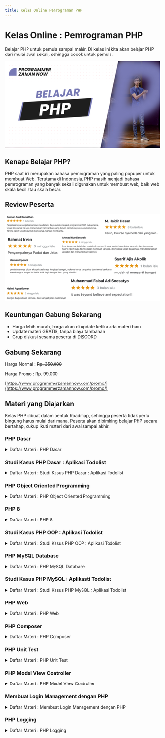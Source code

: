 ```yaml
---
title: Kelas Online Pemrograman PHP
---
```


# Kelas Online : Pemrograman PHP

Belajar PHP untuk pemula sampai mahir. Di kelas ini kita akan belajar PHP dari mulai awal sekali, sehingga cocok untuk pemula.

![PHP](/img/kelas-online/big/php.jpg)

## Kenapa Belajar PHP?

PHP saat ini merupakan bahasa pemrograman yang paling popuper untuk membuat Web. Terutama di Indonesia, PHP masih menjadi
bahasa pemrograman yang banyak sekali digunakan untuk membuat web, baik web skala kecil atau skala besar.

## Review Peserta

![PHP](/img/kelas-online/review/ReviewPHP.jpg)

## Keuntungan Gabung Sekarang

- Harga lebih murah, harga akan di update ketika ada materi baru
- Update materi GRATIS, tanpa biaya tambahan
- Grup diskusi sesama peserta di DISCORD

## Gabung Sekarang

Harga Normal : ~~Rp. 350.000~~

Harga Promo : Rp. 99.000

[https://www.programmerzamannow.com/promo/](https://www.programmerzamannow.com/promo/)

## Materi yang Diajarkan

Kelas PHP dibuat dalam bentuk Roadmap, sehingga peserta tidak perlu bingung harus mulai dari mana.
Peserta akan dibimbing belajar PHP secara bertahap, cukup ikuti materi dari awal sampai akhir.

### PHP Dasar

<details>
<summary>Daftar Materi : PHP Dasar</summary>

```text
00:00:00 - Pendahuluan
00:01:54 - Pengenalan PHP
00:08:33 - Menginstall PHP
00:17:50 - Program Hello World
00:26:16 - Tipe Data Number
00:38:23 - Tipe Data Boolean
00:40:54 - Tipe Data String
00:50:21 - Variable
00:59:44 - Constant
01:04:34 - Data NULL
01:13:04 - Tipe Data Array
01:32:21 - Operator Aritmatika
01:35:57 - Operator Penugasan
01:40:40 - Operator Perbandingan
01:46:57 - Operator Logika
01:52:48 - Increment dan Decrement
01:58:41 - Operator Array
02:05:05 - Expression, Statement dan Block
02:09:29 - Manipulasi String
02:22:09 - If Statement
02:34:51 - Switch Statement
02:41:20 - Ternary Operator
02:45:04 - Null Coalescing Operator
02:49:22 - For Loop
02:58:11 - While Loop
03:01:00 - Do While Loop
03:04:38 - Break & Continue
03:11:06 - For Each Loop
03:17:54 - goto Operator
03:22:48 - Function
03:28:29 - Function Argument
03:47:20 - Function Return Value
03:57:11 - Variable Function
04:05:01 - Anonymous Function
04:14:52 - Arrow Function
04:19:14 - Callback Function
04:24:12 - Recursive Function
04:34:48 - Komentar
04:37:36 - String Function
04:43:45 - Array Function
04:49:52 - is Function
04:52:43 - Require dan Include
05:02:34 - Variable Scope
05:16:02 - Reference
05:26:10 - Materi Selanjutnya
```

</details>

### Studi Kasus PHP Dasar : Aplikasi Todolist

<details>
<summary>Daftar Materi : Studi Kasus PHP Dasar : Aplikasi Todolist</summary>

```text
00:00:00 - Pendahuluan
00:02:03 - Prototype Aplikasi Todolist
00:05:33 - Membuat Project
00:07:14 - Membuat Model
00:10:42 - Menentukan Business Logic
00:14:15 - Menentukan View
00:17:18 - Menampilkan Todolist
00:19:21 - Test Menampilkan Todolist
00:22:36 - Menambah Todolist
00:25:11 - Test menambah Todolist
00:27:12 - Menghapus Todolist
00:33:58 - Test Menghapust Todolist
00:37:27 - Input Data
00:42:31 - View Menampilkan Todolist
00:47:12 - Test View Menampilkan Todolist
00:50:59 - View Menambah Todolist
00:53:46 - Test View Menambah Todolist
00:56:53 - View Menghapus Todolist
01:00:46 - Test View Menghapus Todolist
01:03:22 - Test Seluruh Aplikasi
01:10:59 - Materi Selanjutnya
```

</details>

### PHP Object Oriented Programming

<details>
<summary>Daftar Materi : PHP Object Oriented Programming</summary>

```text
00:00:00 - Pendahuluan
00:01:55 - Pengenalan OOP
00:07:50 - Class
00:11:00 - Object
00:13:30 - Properties
00:24:08 - Function
00:26:23 - this Keyword
00:31:04 - Constant
00:35:56 - self Keyword
00:39:26 - Constructor
00:44:16 - Destructor
00:47:43 - Inheritance
00:53:48 - Namespace
01:03:37 - Import
01:13:03 - Visibility
01:22:43 - Function Overriding
01:26:20 - parent Keyword
01:30:57 - Constructor Overriding
01:37:07 - Polymorphism
01:44:26 - Type Check dan Casts
01:47:25 - Abstract Class
01:51:44 - Abstract Function
01:57:18 - Getter dan Setter
02:07:49 - Interface
02:14:41 - Interface Inheritance
02:18:09 - Trait
02:25:57 - Trait Overriding
02:33:45 - Trait Conflict
02:38:07 - Trait Inheritance
02:40:18 - Final Class
02:42:35 - Final Function
02:44:32 - Anonymous Class
02:49:54 - static Keyword
02:56:37 - stdClass
03:01:53 - Object Iteration
03:10:52 - Generator
03:16:40 - Object Cloning
03:25:58 - Comparing Object
03:29:41 - Magic Function
03:42:31 - Overloading
03:56:33 - Covariance dan Contravariance
04:06:34 - DateTime
04:26:46 - Exception
04:45:29 - Regular Expression
04:56:03 - Reflection
05:10:12 - Materi Selanjutnya
```

</details>

### PHP 8

<details>
<summary>Daftar Materi : PHP 8</summary>

```text
00:00:00 - Pendahuluan
00:02:03 - Menginstall PHP 8
00:05:33 - Named Argument
00:12:44 - Attributes
00:37:22 - Constructor Property Promotion
00:43:06 - Union Types
00:50:09 - Match Expression
01:01:25 - Nullsafe Operator
01:07:28 - String to Number Comparison
01:11:23 - CConsistent Type Error
01:14:05 - Just in Time Compilation
01:27:38 - Validation untuk Function Overriding
01:35:55 - Mixed Type v2
01:41:00 - Comma di Parameter List
01:45:09 - Non Capturing Catches
01:47:52 - Throw Expression
01:51:30 - Allow class on Objects
01:53:49 - Stringable Interface
01:57:41 - New String Functions
02:00:38 - Materi Selanjutnya
```

</details>

### Studi Kasus PHP OOP : Aplikasi Todolist

<details>
<summary>Daftar Materi : Studi Kasus PHP OOP : Aplikasi Todolist</summary>

```text
00:00:00 - Pendahuluan
00:01:46 - Clean Architecture
00:07:16 - Membuat Entity
00:10:48 - Membuat Repository
00:15:09 - Membuat Service
00:17:26 - Membuat View
00:19:17 - Repository dan Service : Menampilkan Todolist
00:24:30 - Test Repository dan Service : Menampilkan Todolist
00:30:30 - Repository dan Service : Menambah Todolist
00:33:13 - Test Repository dan Service : Menambah Todolist
00:36:34 - Repository dan Service : Menghapus Todolist
00:38:55 - Test Repository dan Service : Menghapus Todolist
00:40:46 - View : Menampilkan Todolist
00:44:37 - Test View : Menampilkan Todolist
00:48:34 - View : Menambah Todolist
00:49:49 - Test View : Menambah Todolist
00:51:43 - View : Menghapus Todolist
00:53:01 - Test View : Menghapus Todolist
00:54:29 - Test : Seluruh Aplikasi
00:59:20 - Materi Selanjutnya

```

</details>

### PHP MySQL Database

<details>
<summary>Daftar Materi : PHP MySQL Database</summary>

```text
00:00:00 - Pendahuluan
00:02:13 - Pengenalan PDO
00:09:56 - Koneksi Database
00:22:50 - Execute SQL
00:32:17 - Query SQL
00:40:37 - SQL Injection
00:55:17 - Prepare Statement
01:10:23 - Fetch Data
01:17:40 - Auto Increment
01:22:08 - Database Transaction
01:29:59 - Repository Pattern
01:52:29 - Materi Selanjutnya
```

</details>

### Studi Kasus PHP MySQL : Aplikasti Todolist

<details>
<summary>Daftar Materi : Studi Kasus PHP MySQL : Aplikasi Todolist</summary>

```text
00:00:00 - Pendahuluan
00:02:07 - Membuat Table
00:05:04 - Membuat Koneksi Database
00:09:28 - Repository Menambah Todolist
00:13:31 - Test Repository Menambah Todolist
00:16:26 - Repository Menghapus Todolist
00:20:19 - Test Repository Menghapus Todolist
00:23:09 - Repository Menampilkan Todolist
00:27:47 - Test Repository Menampilkan Todolist
00:30:57 - Test Seluruh Aplikasi
00:34:04 - Materi Selanjutnya
```

</details>

### PHP Web

<details>
<summary>Daftar Materi : PHP Web</summary>

```text
00:00:00 - Pendahuluan
00:02:26 - Pengenalan Web
00:13:41 - Client dan Server
00:18:59 - PHP Web
00:25:06 - PHP Development Server
00:34:41 - PHP Web Hello World
00:42:18 - PHP Info
00:46:08 - Integrasi dengan HTML
00:55:10 - Global Variable SERVER
01:01:27 - Query Parameter
01:14:00 - XSS Cross Site Scripting
01:20:45 - Form Post
01:27:23 - Header
01:37:54 - Redirect
01:43:35 - Response Code
01:49:33 - Session
02:15:57 - Cookie
02:30:22 - Session dan Cookie
02:36:53 - Upload File
02:53:25 - Download File
03:03:03 - Materi Selanjutnya
```

</details>

### PHP Composer

<details>
<summary>Daftar Materi : PHP Composer</summary>

```text
00:00:00 - Pendahuluan
00:01:54 - Pengenalan Composer
00:09:55 - Menginstall Composer
00:15:09 - Membuat Project Composer
00:24:06 - Hello World
00:27:40 - Autoload
00:40:06 - Repository
00:43:24 - Menambah Dependency
00:53:59 - Membuat Library
01:00:36 - Upload ke Repository
01:05:32 - Download dari Repository
01:11:16 - Upgrade Versi Library
01:17:22 - Submit ke Packagist
01:22:05 - Fitur Lainnya
01:29:14 - Materi Selanjutnya
```

</details>

### PHP Unit Test

<details>
<summary>Daftar Materi : PHP Unit Test</summary>

```text
00:00:00 - Pendahuluan
00:01:42 - Pengenalan Software Testing
00:11:12 - Pengenalan PHP Unit Test
00:17:50 - Membuat Unit Test
00:33:00 - Assertions
00:40:05 - Annotation
00:44:54 - Test Dependency
00:50:43 - Data Provider
01:04:28 - Test Exception
01:11:50 - Test Output
01:16:03 - Fixture
01:28:27 - Sharing Fixture
01:36:50 - Incomplete Test
01:44:11 - Skip Test
01:54:06 - Stub
02:22:18 - Mock Object
02:45:44 - Configuration
02:51:54 - Test Suite
02:56:29 - Fitur Lainnya
03:01:19 - Materi Selanjutnya
```

</details>

### PHP Model View Controller

<details>
<summary>Daftar Materi : PHP Model View Controller</summary>

```text
00:00:00 - Pendahuluan
00:01:49 - Pengenalan MVC
00:10:40 - Membuat Project
00:21:44 - PATH_INFO
00:28:53 - Router Sederhana
00:36:12 - Router
00:50:43 - Controller
01:01:13 - Path Variable
01:19:40 - Model
01:24:20 - View
01:32:54 - Middleware
01:44:06 - Local Domain
01:49:30 - Apache HTTPD
02:03:40 - Materi Selanjutnya
```

</details>

### Membuat Login Management dengan PHP

<details>
<summary>Daftar Materi : Membuat Login Management dengan PHP</summary>

```text
00:00:00 - Pendahuluan
00:01:52 - Demo Final Project
00:04:01 - Membuat Project
00:08:04 - Setup Database
00:14:55 - Arsitektur Aplikasi
00:20:47 - Database Connection
00:27:52 - Unit Test Database Connection
00:30:38 - Template Halaman Web
00:33:14 - View Template
00:38:37 - Unit Test View Template
00:41:52 - User Registration Repository
00:47:16 - Unit Test User Registration Repository
00:54:22 - User Registration Service
01:07:18 - Unit Test User Registration Service
01:14:44 - User Registration Controller
01:25:40 - Unit Test User Registration Controller
01:37:14 - User Login Service
01:41:37 - Unit Test User login Service
01:44:57 - User Login Controller
01:49:42 - Unit Test User Login Controller
01:54:43 - Session Repository
02:00:15 - Unit Test Session Repository
02:03:40 - Session Service
02:12:01 - Unit Test Session Service
02:22:08 - Login Session
02:27:59 - Unit Test Login Session
02:35:09 - User Logout Controller
02:36:35 - Unit Test User Logout Controller
02:38:30 - Session Middleware
02:44:40 - Unit Test Session Middleware
02:51:08 - User Profile Update Repository
02:52:44 - Unit Test User Profile Update Repository
02:54:25 - User Profile Update Service
02:58:43 - Unit Test User Profile Update Service
03:03:47 - User Profile Update Controller
03:11:29 - Unit Test User Profile Update Controller
03:15:57 - User Password Update Service
03:20:44 - Unit Test User Password Update Service
03:24:20 - User Password Update Controller
03:29:23 - Unit Test User Password Update Controller
03:34:03 - Memeriksa Semua Unit Test
03:38:53 - Manual Test
03:41:00 - Penutup
```

</details>

### PHP Logging

<details>
<summary>Daftar Materi : PHP Logging</summary>

```text
00:00:00 - Pendahuluan
00:02:02 - Pengenalan Logging
00:08:01 - Logging Library
00:10:46 - Membuat Project
00:13:43 - Logger
00:18:34 - Handler
00:26:37 - Logging
00:33:03 - Level
00:42:57 - Context
00:47:20 - Processor
00:58:12 - Reset Handler dan Processor
01:04:36 - Formatter
01:13:05 - Rotating File Handler
01:18:57 - Materi Selanjutnya
```

</details>
